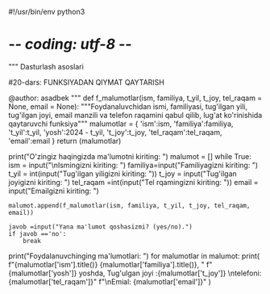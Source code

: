 #!/usr/bin/env python3
# -*- coding: utf-8 -*-
"""
Dasturlash asoslari

#20-dars: FUNKSIYADAN QIYMAT QAYTARISH

@author: asadbek
"""
def f_malumotlar(ism, familiya, t_yil, t_joy, tel_raqam = None, email = None):
   """Foydanaluvchidan ismi, familiyasi, tug'ilgan yili, tug'ilgan joyi, email manzili va 
   telefon raqamini qabul qilib, lug'at ko'rinishida qaytaruvchi funksiya"""
   malumotlar = {
        'ism':ism,
        'familiya':familiya,
        't_yil':t_yil,
        'yosh':2024 - t_yil,
        't_joy':t_joy,
        'tel_raqam':tel_raqam,
        'email':email
        }
   return (malumotlar)

print("O'zingiz haqingizda ma'lumotni kiriting: ")
malumot = []
while True:
    ism = input("\nIsmingizni kiriting: ")
    familiya=input("Familiyagizni kiriting: ")
    t_yil = int(input("Tug'ilgan yiligizni kiriting: "))
    t_joy = input("Tug'ilgan joyigizni kiriting: ")
    tel_raqam =int(input("Tel rqamingizni kiriting: "))
    email = input("Emailgizni kiriting: ")
    
    malumot.append(f_malumotlar(ism, familiya, t_yil, t_joy, tel_raqam, email))  
    
    javob =input("Yana ma'lumot qoshasizmi? (yes/no).")
    if javob =='no':
        break
    
print("Foydalanuvchinging ma'lumotlari: ")
for malumotlar in malumot:
    print(
        f"{malumotlar['ism'].title()} {malumotlar['familiya'].title()}, "
        f"{malumotlar['yosh']} yoshda, Tug'ulgan joyi :{malumotlar['t_joy']} \ntelefoni: {malumotlar['tel_raqam']}"
        f"\nEmial: {malumotlar['email']}" 
        ) 
        
